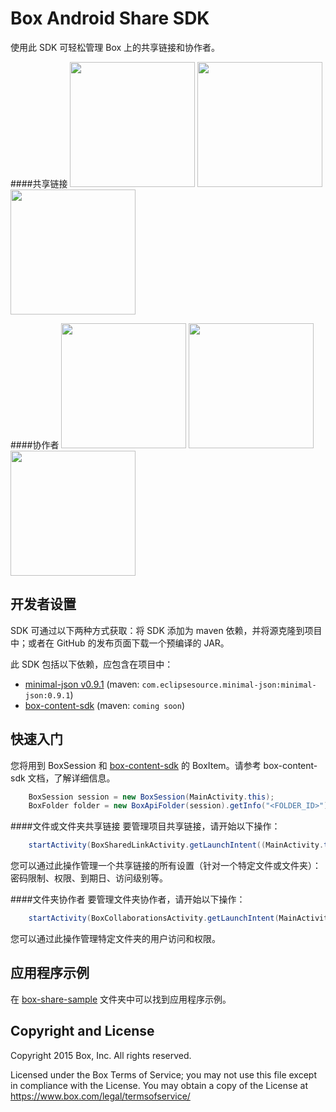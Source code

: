 Box Android Share SDK
==============
使用此 SDK 可轻松管理 Box 上的共享链接和协作者。

####共享链接
<img src="https://cloud.box.com/shared/static/cvdtf4475mf39r47s066de79ukpwlwwv.png" width="200"/>
<img src="https://cloud.box.com/shared/static/gqi9a9xzucjd9u9vkmf1zzwulbvnlbki.png" width="200"/>
<img src="https://cloud.box.com/shared/static/xh0n3ewuk1s68o9x8z195fgknqj41ij3.png" width="200"/>

####协作者
<img src="https://cloud.box.com/shared/static/855dkoj2nyk1obtiqpc2k5dr1o85tpp9.png" width="200"/>
<img src="https://cloud.box.com/shared/static/pz3ujyihzwd7du9bqtrn5cqveg5pzdqo.png" width="200"/>
<img src="https://cloud.box.com/shared/static/7r90gmo7zq3q4zs5otjvi0bf4s1ya01g.png" width="200"/>

开发者设置
--------------
SDK 可通过以下两种方式获取：将 SDK 添加为 maven 依赖，并将源克隆到项目中；或者在 GitHub 的发布页面下载一个预编译的 JAR。

此 SDK 包括以下依赖，应包含在项目中：
* [minimal-json v0.9.1](https://github.com/ralfstx/minimal-json) (maven: `com.eclipsesource.minimal-json:minimal-json:0.9.1`)
* [box-content-sdk](https://github.com/box/box-android-content-sdk) (maven: `coming soon`)

快速入门
--------------
您将用到 BoxSession 和 [box-content-sdk](https://github.com/box/box-android-content-sdk) 的 BoxItem。请参考 box-content-sdk 文档，了解详细信息。
```java
    BoxSession session = new BoxSession(MainActivity.this);
    BoxFolder folder = new BoxApiFolder(session).getInfo("<FOLDER_ID>").send();
```

####文件或文件夹共享链接
要管理项目共享链接，请开始以下操作：
```java
    startActivity(BoxSharedLinkActivity.getLaunchIntent((MainActivity.this, folder, session));
```
您可以通过此操作管理一个共享链接的所有设置（针对一个特定文件或文件夹）：密码限制、权限、到期日、访问级别等。

####文件夹协作者
要管理文件夹协作者，请开始以下操作：
```java
    startActivity(BoxCollaborationsActivity.getLaunchIntent(MainActivity.this, folder, session));
```
您可以通过此操作管理特定文件夹的用户访问和权限。 

应用程序示例
--------------
在 [box-share-sample](../../tree/master/box-share-sample) 文件夹中可以找到应用程序示例。

Copyright and License
---------------------
Copyright 2015 Box, Inc. All rights reserved.

Licensed under the Box Terms of Service; you may not use this file except in compliance with the License.
You may obtain a copy of the License at https://www.box.com/legal/termsofservice/

